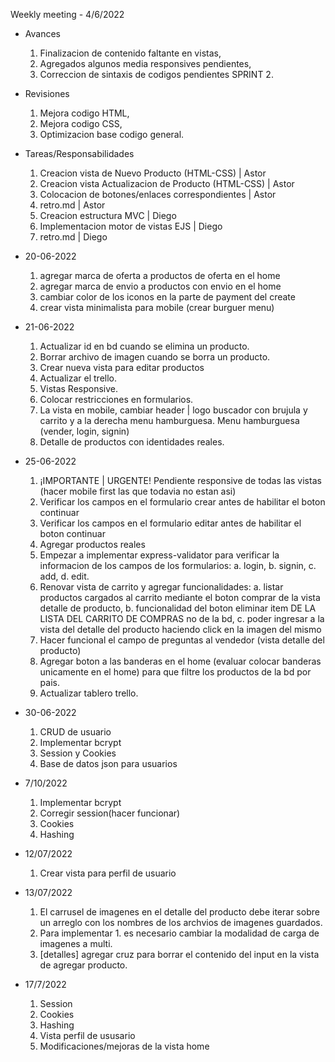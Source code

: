 Weekly meeting - 4/6/2022

- Avances
	1. Finalizacion de contenido faltante en vistas,
	2. Agregados algunos media responsives pendientes,
	3. Correccion de sintaxis de codigos pendientes SPRINT 2.

- Revisiones
	1. Mejora codigo HTML,
	2. Mejora codigo CSS,
	3. Optimizacion base codigo general.

- Tareas/Responsabilidades
	1. Creacion vista de Nuevo Producto (HTML-CSS) | Astor
	2. Creacion vista Actualizacion de Producto (HTML-CSS) | Astor
	3. Colocacion de botones/enlaces correspondientes | Astor
	4. retro.md | Astor
	5. Creacion estructura MVC | Diego
	6. Implementacion motor de vistas EJS | Diego
	7. retro.md | Diego
	
- 20-06-2022
	1. agregar marca de oferta a productos de oferta en el home
	2. agregar marca de envio a productos con envio en el home
	3. cambiar color de los iconos en la parte de payment del create
	4. crear vista minimalista para mobile (crear burguer menu)

- 21-06-2022
	1. Actualizar id en bd cuando se elimina un producto.
	2. Borrar archivo de imagen cuando se borra un producto.
	3. Crear nueva vista para editar productos
	4. Actualizar el trello.
	5. Vistas Responsive.
	6. Colocar restricciones en formularios.
	7. La vista en mobile, cambiar header | logo buscador con brujula y carrito y a la derecha menu hamburguesa. Menu hamburguesa (vender, login, signin)
	8. Detalle de productos con identidades reales.
	
- 25-06-2022
	1. ¡IMPORTANTE | URGENTE! Pendiente responsive de todas las vistas (hacer mobile first las que todavia no estan asi)
	2. Verificar los campos en el formulario crear antes de habilitar el boton continuar
	3. Verificar los campos en el formulario editar antes de habilitar el boton continuar
	4. Agregar productos reales
	5. Empezar a implementar express-validator para verificar la informacion de los campos de los formularios:
		a. login,
		b. signin,
		c. add,
		d. edit.
	6. Renovar vista de carrito y agregar funcionalidades:
		a. listar productos cargados al carrito mediante el boton comprar de la vista detalle de producto,
		b. funcionalidad del boton eliminar item DE LA LISTA DEL CARRITO DE COMPRAS no de la bd,
		c. poder ingresar a la vista del detalle del producto haciendo click en la imagen del mismo
	7. Hacer funcional el campo de preguntas al vendedor (vista detalle del producto)
	8. Agregar boton a las banderas en el home (evaluar colocar banderas unicamente en el home) para que filtre los productos de la bd por pais.
	9. Actualizar tablero trello.

- 30-06-2022
	1. CRUD de usuario
	2. Implementar bcrypt
	3. Session y Cookies
	4. Base de datos json para usuarios

- 7/10/2022
	1. Implementar bcrypt
	2. Corregir session(hacer funcionar)
	3. Cookies
	4. Hashing 

- 12/07/2022
	1. Crear vista para perfil de usuario

- 13/07/2022
	1. El carrusel de imagenes en el detalle del producto debe iterar sobre un arreglo con los nombres de los archvios de imagenes guardados.
	2. Para implementar 1. es necesario cambiar la modalidad de carga de imagenes a multi.
	3. [detalles] agregar cruz para borrar el contenido del input en la vista de agregar producto.
- 17/7/2022
	1. Session
	2. Cookies
	3. Hashing
	4. Vista perfil de ususario
	5. Modificaciones/mejoras de la vista home




